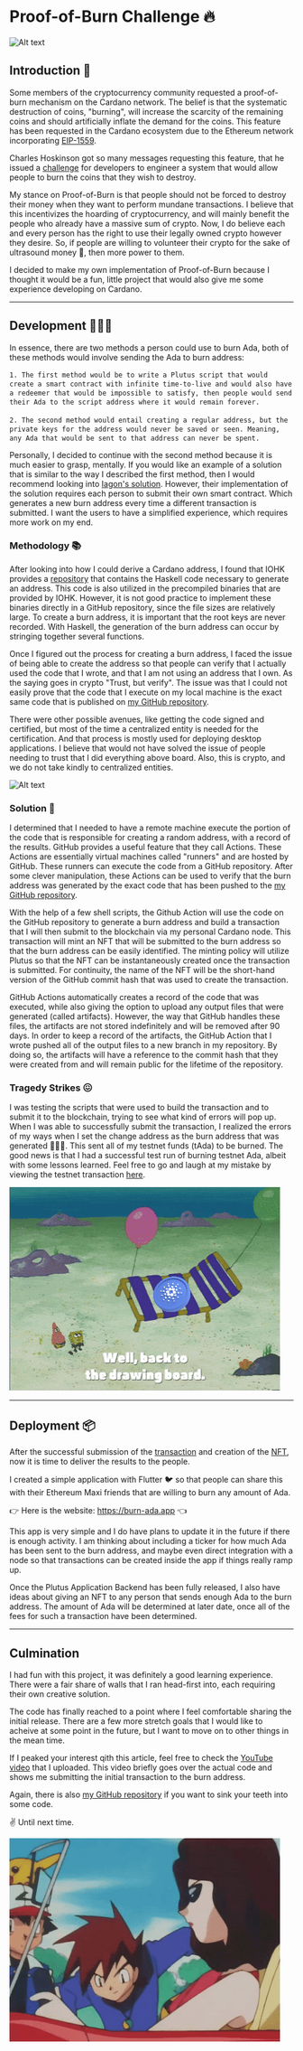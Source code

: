 # Proof-of-Burn Challenge 🔥

![Alt text](Grilled_Ada.gif?raw=true)

## Introduction 👋
Some members of the cryptocurrency community requested a proof-of-burn mechanism on the Cardano network. The belief is that the systematic destruction of coins, "burning", will increase the scarcity of the remaining coins and should artificially inflate the demand for the coins. This feature has been requested in the Cardano ecosystem due to the Ethereum network incorporating [EIP-1559](https://github.com/ethereum/EIPs/blob/master/EIPS/eip-1559.md).

Charles Hoskinson got so many messages requesting this feature, that he issued a [challenge](https://www.youtube.com/watch?v=KaLZJs5Y_rE) for developers to engineer a system that would allow people to burn the coins that they wish to destroy.

My stance on Proof-of-Burn is that people should not be forced to destroy their money when they want to perform mundane transactions. I believe that this incentivizes the hoarding of cryptocurrency, and will mainly benefit the people who already have a massive sum of crypto. Now, I do believe each and every person has the right to use their legally owned crypto however they desire. So, if people are willing to volunteer their crypto for the sake of ultrasound money 🦇, then more power to them.

I decided to make my own implementation of Proof-of-Burn because I thought it would be a fun, little project that would also give me some experience developing on Cardano.

---

## Development 👨🏽‍💻
In essence, there are two methods a person could use to burn Ada, both of these methods would involve sending the Ada to burn address:
 
    1. The first method would be to write a Plutus script that would create a smart contract with infinite time-to-live and would also have a redeemer that would be impossible to satisfy, then people would send their Ada to the script address where it would remain forever.

    2. The second method would entail creating a regular address, but the private keys for the address would never be saved or seen. Meaning, any Ada that would be sent to that address can never be spent.

Personally, I decided to continue with the second method because it is much easier to grasp, mentally. If you would like an example of a solution that is similar to the way I described the first method, then I would recommend looking into [Iagon's solution](https://blog.iagon.com/iagons-solution-to-the-cardano-proof-of-burn-challenge/). However, their implementation of the solution requires each person to submit their own smart contract. Which generates a new burn address every time a different transaction is submitted. I want the users to have a simplified experience, which requires more work on my end.

### Methodology 📚
After looking into how I could derive a Cardano address, I found that IOHK provides a [repository](https://github.com/input-output-hk/cardano-addresses) that contains the Haskell code necessary to generate an address. This code is also utilized in the precompiled binaries that are provided by IOHK. However, it is not good practice to implement these binaries directly in a GitHub repository, since the file sizes are relatively large. To create a burn address, it is important that the root keys are never recorded. With Haskell, the generation of the burn address can occur by stringing together several functions.

Once I figured out the process for creating a burn address, I faced the issue of being able to create the address so that people can verify that I actually used the code that I wrote, and that I am not using an address that I own. As the saying goes in crypto "Trust, but verify". The issue was that I could not easily prove that the code that I execute on my local machine is the exact same code that is published on [my GitHub repository](https://github.com/MitchyCola/burn-ada). 

There were other possible avenues, like getting the code signed and certified, but most of the time a centralized entity is needed for the certification. And that process is mostly used for deploying desktop applications. I believe that would not have solved the issue of people needing to trust that I did everything above board. Also, this is crypto, and we do not take kindly to centralized entities. 

![Alt text](We_dont_take_kindly.gif?raw=true)

### Solution 🧐
I determined that I needed to have a remote machine execute the portion of the code that is responsible for creating a random address, with a record of the results. GitHub provides a useful feature that they call Actions. These Actions are essentially virtual machines called "runners" and are hosted by GitHub. These runners can execute the code from a GitHub repository. After some clever manipulation, these Actions can be used to verify that the burn address was generated by the exact code that has been pushed to the [my GitHub repository](https://github.com/MitchyCola/burn-ada). 

With the help of a few shell scripts, the Github Action will use the code on the GitHub repository to generate a burn address and build a transaction that I will then submit to the blockchain via my personal Cardano node. This transaction will mint an NFT that will be submitted to the burn address so that the burn address can be easily identified. The minting policy will utilize Plutus so that the NFT can be instantaneously created once the transaction is submitted. For continuity, the name of the NFT will be the short-hand version of the GitHub commit hash that was used to create the transaction.

GitHub Actions automatically creates a record of the code that was executed, while also giving the option to upload any output files that were generated (called artifacts). However, the way that GitHub handles these files, the artifacts are not stored indefinitely and will be removed after 90 days. In order to keep a record of the artifacts, the GitHub Action that I wrote pushed all of the output files to a new branch in my repository. By doing so, the artifacts will have a reference to the commit hash that they were created from and will remain public for the lifetime of the repository.

### Tragedy Strikes 😖
I was testing the scripts that were used to build the transaction and to submit it to the blockchain, trying to see what kind of errors will pop up. When I was able to successfully submit the transaction, I realized the errors of my ways when I set the change address as the burn address that was generated 🤦🏽‍♂️. This sent all of my testnet funds (tAda) to be burned. The good news is that I had a successful test run of burning testnet Ada, albeit with some lessons learned. Feel free to go and laugh at my mistake by viewing the testnet transaction [here](https://testnet.adatools.io/transactions/92bf3115e0d972738e299e694d1d3f98921b58a16dd8a878d896d32023694e51).

![Alt text](Oops_Burned_Ada.gif?raw=true)

---

## Deployment 📦
After the successful submission of the [transaction](https://adatools.io/transactions/ee2b90b715a5a1ec030d5116933b466fa742fffa19a2597798f4c4ef7de2f8d3) and creation of the [NFT](https://adatools.io/assets/asset10ajm99533veg945mvladsfu638j33uke945z4j), now it is time to deliver the results to the people.

I created a simple application with Flutter 🐦 so that people can share this with their Ethereum Maxi friends that are willing to burn any amount of Ada. 

👉 Here is the website: https://burn-ada.app 👈

This app is very simple and I do have plans to update it in the future if there is enough activity. I am thinking about including a ticker for how much Ada has been sent to the burn address, and maybe even direct integration with a node so that transactions can be created inside the app if things really ramp up. 

Once the Plutus Application Backend has been fully released, I also have ideas about giving an NFT to any person that sends enough Ada to the burn address. The amount of Ada will be determined at later date, once all of the fees for such a transaction have been determined.

---

## Culmination
I had fun with this project, it was definitely a good learning experience. There were a fair share of walls that I ran head-first into, each requiring their own creative solution. 

The code has finally reached to a point where I feel comfortable sharing the initial release. There are a few more stretch goals that I would like to acheive at some point in the future, but I want to move on to other things in the mean time. 

If I peaked your interest qith this article, feel free to check the [YouTube video](https://youtu.be/zqDCiWGIyik) that I uploaded. This video briefly goes over the actual code and shows me submitting the initial transaction to the burn address.

Again, there is also [my GitHub repository](https://github.com/MitchyCola/burn-ada) if you want to sink your teeth into some code.

✌️ Until next time.

![Alt text](smell-you-later.gif?raw=true)